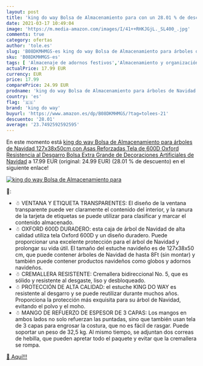 ```yaml
---
layout: post
title: 'king do way Bolsa de Almacenamiento para con un 28.01 % de descuento'
date: 2021-03-17 10:49:04
image: 'https://m.media-amazon.com/images/I/41++RHKJGjL._SL400_.jpg'
comments: true
category: ofertas
author: 'tole.es'
slug: 'B08DKMHMGS-es king do way Bolsa de Almacenamiento para árboles de...'
sku: 'B08DKMHMGS-es'
tags: [ 'Almacenaje de adornos festivos','Almacenamiento y organización','Hogar y cocina','king do way','navidad', ]
actualPrice: 17.99 EUR
currency: EUR
price: 17.99
comparePrice: 24.99 EUR
prodname: 'king do way Bolsa de Almacenamiento para árboles de Navidad  127x38x50cm  con Asas Reforzadas Tela de 600D Oxford  Resistencia al Desgarro  Bolsa Extra Grande de Decoraciones Artificiales de Navidad'
country: 'es'
flag: '🇪🇸'
brand: 'king do way'
buyurl: 'https://www.amazon.es/dp/B08DKMHMGS/?tag=tolees-21'
descuento: '28.01'
average: '23.7492592592595'
---
```


En este momento está [king do way Bolsa de Almacenamiento para árboles de Navidad  127x38x50cm  con Asas Reforzadas Tela de 600D Oxford  Resistencia al Desgarro  Bolsa Extra Grande de Decoraciones Artificiales de Navidad](https://www.amazon.es/dp/B08DKMHMGS/?tag=tolees-21) a 17.99 EUR (original: 24.99 EUR) (28.01 %  de descuento) en el siguiente enlace!

[![king do way Bolsa de Almacenamiento para](https://m.media-amazon.com/images/I/41++RHKJGjL._SL400_.jpg)](https://www.amazon.es/dp/B08DKMHMGS/?tag=tolees-21)

🔎:

- ☃ VENTANA Y ETIQUETA TRANSPARENTES: El diseño de la ventana transparente puede ver claramente el contenido del interior, y la ranura de la tarjeta de etiquetas se puede utilizar para clasificar y marcar el contenido almacenado.
- ☃ OXFORD 600D DURADERO: esta caja de árbol de Navidad de alta calidad utiliza tela Oxford 600D y un diseño duradero. Puede proporcionar una excelente protección para el árbol de Navidad y prolongar su vida útil. El tamaño del estuche navideño es de 127x38x50 cm, que puede contener árboles de Navidad de hasta 8Ft (sin montar) y también puede contener productos navideños como globos y adornos navideños.
- ☃ CREMALLERA RESISTENTE: Cremallera bidireccional No. 5, que es sólido y resistente al desgaste, liso y desbloqueado.
- ☃ PROTECCIÓN DE ALTA CALIDAD: el estuche KING DO WAY es resistente al desgarro y se puede reutilizar durante muchos años. Proporciona la protección más exquisita para su árbol de Navidad, evitando el polvo y el moho.
- ☃ MANGO DE REFUERZO DE ESPESOR DE 3 CAPAS: Los mangos en ambos lados no solo refuerzan las puntadas, sino que también usan tela de 3 capas para engrosar la costura, que no es fácil de rasgar. Puede soportar un peso de 32,5 kg. Al mismo tiempo, se adjuntan dos correas de hebilla, que pueden apretar todo el paquete y evitar que la cremallera se rompa.

[🛒 Aquí!!!](https://www.amazon.es/dp/B08DKMHMGS/?tag=tolees-21)
